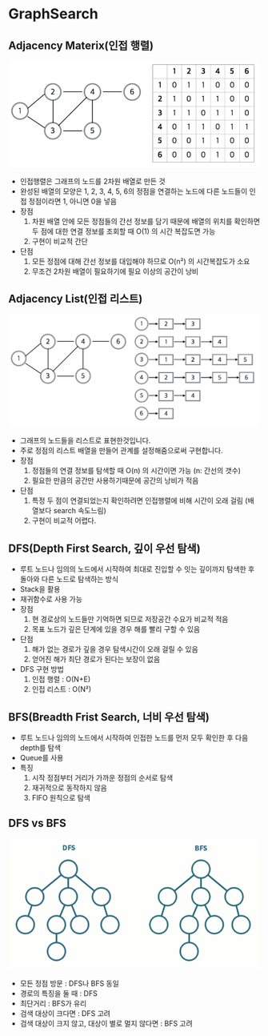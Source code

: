 # GraphSearch

## Adjacency Materix(인접 행렬)
![adjacency_materix](/Algorithm/GraphSearch/adjacency_materix.png)
- 인접행렬은 그래프의 노드를 2차원 배열로 만든 것
- 완성된 배열의 모양은 1, 2, 3, 4, 5, 6의 정점을 연결하는 노드에 다른 노드들이 인접 정점이라면 1, 아니면 0을 넣음
- 장점
  1) 차원 배열 안에 모든 정점들의 간선 정보를 담기 때문에 배열의 위치를 확인하면 두 점에 대한 연결 정보를 조회할 때 O(1) 의 시간 복잡도면 가능
  2) 구현이 비교적 간단
- 단점
  1) 모든 정점에 대해 간선 정보를 대입해야 하므로 O(n²) 의 시간복잡도가 소요
  2) 무조건 2차원 배열이 필요하기에 필요 이상의 공간이 낭비

## Adjacency List(인접 리스트)
![adjacency_list](/Algorithm/GraphSearch/adjacency_list.png)
- 그래프의 노드들을 리스트로 표현한것입니다. 
- 주로 정점의 리스트 배열을 만들어 관계를 설정해줌으로써 구현합니다.
- 장점
  1) 정점들의 연결 정보를 탐색할 때 O(n) 의 시간이면 가능 (n: 간선의 갯수)
  2) 필요한 만큼의 공간만 사용하기때문에 공간의 낭비가 적음
- 단점
  1) 특정 두 점이 연결되었는지 확인하려면 인접행렬에 비해 시간이 오래 걸림 (배열보다 search 속도느림)
  2) 구현이 비교적 어렵다.

## DFS(Depth First Search, 깊이 우선 탐색)
- 루트 노드나 임의의 노드에서 시작하여 최대로 진입할 수 잇는 깊이까지 탐색한 후 돌아와 다른 노드로 탐색하는 방식
- Stack을 활용
- 재귀함수로 사용 가능
- 장점
  1) 현 경로상의 노드들만 기억하면 되므로 저장공간 수요가 비교적 적음
  2) 목표 노드가 깊은 단계에 있을 경우 해를 빨리 구할 수 있음
- 단점
  1) 해가 없는 경로가 깊을 경우 탐색시간이 오래 걸릴 수 있음
  2) 얻어진 해가 최단 경로가 된다는 보장이 없음
- DFS 구현 방법
  1) 인접 행렬 : O(N+E)
  2) 인접 리스트 : O(N²)

## BFS(Breadth Frist Search, 너비 우선 탐색)
- 루트 노드나 임의의 노드에서 시작하여 인접한 노드를 먼저 모두 확인한 후 다음 depth를 탐색
- Queue를 사용
- 특징
  1) 시작 정점부터 거리가 가까운 정점의 순서로 탐색
  2) 재귀적으로 동작하지 않음
  3) FIFO 원칙으로 탐색

## DFS vs BFS
![graphsearch](/Algorithm/GraphSearch/graphsearch.gif)
- 모든 정점 방문 : DFS나 BFS 동일
- 경로의 특징을 둘 때 : DFS
- 최단거리 : BFS가 유리
- 검색 대상이 크다면 : DFS 고려
- 검색 대상이 크지 않고, 대상이 별로 멀지 않다면 : BFS 고려
